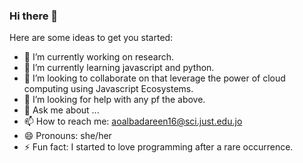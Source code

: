 ### Hi there 👋

Here are some ideas to get you started:

- 🔭 I’m currently working on research.
- 🌱 I’m currently learning javascript and python.
- 👯 I’m looking to collaborate on that leverage the power of cloud computing using Javascript Ecosystems.
- 🤔 I’m looking for help with any pf the above.
- 💬 Ask me about ...
- 📫 How to reach me: aoalbadareen16@sci.just.edu.jo
- 😄 Pronouns: she/her
- ⚡ Fun fact: I started to love programming after a rare occurrence.

